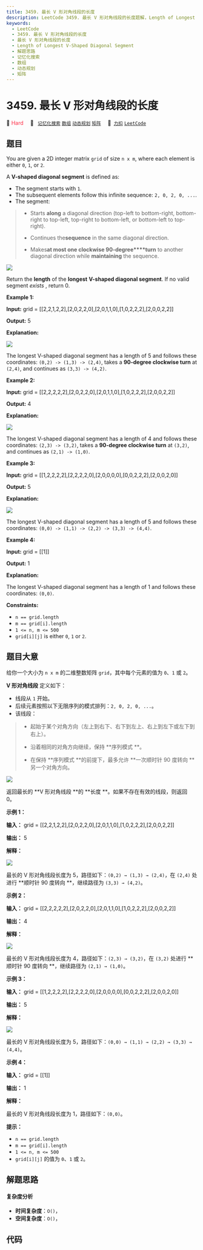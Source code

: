 ```yaml
---
title: 3459. 最长 V 形对角线段的长度
description: LeetCode 3459. 最长 V 形对角线段的长度题解，Length of Longest V-Shaped Diagonal Segment，包含解题思路、复杂度分析以及完整的 JavaScript 代码实现。
keywords:
  - LeetCode
  - 3459. 最长 V 形对角线段的长度
  - 最长 V 形对角线段的长度
  - Length of Longest V-Shaped Diagonal Segment
  - 解题思路
  - 记忆化搜索
  - 数组
  - 动态规划
  - 矩阵
---
```


# 3459. 最长 V 形对角线段的长度

🔴 <font color=#ff334b>Hard</font>&emsp; 🔖&ensp; [`记忆化搜索`](/tag/memoization.md) [`数组`](/tag/array.md) [`动态规划`](/tag/dynamic-programming.md) [`矩阵`](/tag/matrix.md)&emsp; 🔗&ensp;[`力扣`](https://leetcode.cn/problems/length-of-longest-v-shaped-diagonal-segment) [`LeetCode`](https://leetcode.com/problems/length-of-longest-v-shaped-diagonal-segment)

## 题目

You are given a 2D integer matrix `grid` of size `n x m`, where each element
is either `0`, `1`, or `2`.

A **V-shaped diagonal segment** is defined as:

  * The segment starts with `1`.
  * The subsequent elements follow this infinite sequence: `2, 0, 2, 0, ...`.
  * The segment: 
> 
> * Starts **along** a diagonal direction (top-left to bottom-right, bottom-right to top-left, top-right to bottom-left, or bottom-left to top-right).
> 
> * Continues the**sequence** in the same diagonal direction.
> 
> * Makes**at most one clockwise 90-degree****turn** to another diagonal direction while **maintaining** the sequence.

![](https://assets.leetcode.com/uploads/2025/01/11/length_of_longest3.jpg)

Return the **length** of the **longest** **V-shaped diagonal segment**. If no
valid segment _exists_ , return 0.



**Example 1:**

**Input:** grid =
[[2,2,1,2,2],[2,0,2,2,0],[2,0,1,1,0],[1,0,2,2,2],[2,0,0,2,2]]

**Output:** 5

**Explanation:**

![](https://assets.leetcode.com/uploads/2024/12/09/matrix_1-2.jpg)

The longest V-shaped diagonal segment has a length of 5 and follows these
coordinates: `(0,2) -> (1,3) -> (2,4)`, takes a **90-degree clockwise turn**
at `(2,4)`, and continues as `(3,3) -> (4,2)`.

**Example 2:**

**Input:** grid =
[[2,2,2,2,2],[2,0,2,2,0],[2,0,1,1,0],[1,0,2,2,2],[2,0,0,2,2]]

**Output:** 4

**Explanation:**

**![](https://assets.leetcode.com/uploads/2024/12/09/matrix_2.jpg)**

The longest V-shaped diagonal segment has a length of 4 and follows these
coordinates: `(2,3) -> (3,2)`, takes a **90-degree clockwise turn** at
`(3,2)`, and continues as `(2,1) -> (1,0)`.

**Example 3:**

**Input:** grid =
[[1,2,2,2,2],[2,2,2,2,0],[2,0,0,0,0],[0,0,2,2,2],[2,0,0,2,0]]

**Output:** 5

**Explanation:**

**![](https://assets.leetcode.com/uploads/2024/12/09/matrix_3.jpg)**

The longest V-shaped diagonal segment has a length of 5 and follows these
coordinates: `(0,0) -> (1,1) -> (2,2) -> (3,3) -> (4,4)`.

**Example 4:**

**Input:** grid = [[1]]

**Output:** 1

**Explanation:**

The longest V-shaped diagonal segment has a length of 1 and follows these
coordinates: `(0,0)`.



**Constraints:**

  * `n == grid.length`
  * `m == grid[i].length`
  * `1 <= n, m <= 500`
  * `grid[i][j]` is either `0`, `1` or `2`.


## 题目大意

给你一个大小为 `n x m` 的二维整数矩阵 `grid`，其中每个元素的值为 `0`、`1` 或 `2`。

**V 形对角线段** 定义如下：

  * 线段从 `1` 开始。
  * 后续元素按照以下无限序列的模式排列：`2, 0, 2, 0, ...`。
  * 该线段： 
> 
> * 起始于某个对角方向（左上到右下、右下到左上、右上到左下或左下到右上）。
> 
> * 沿着相同的对角方向继续，保持 **序列模式  **。
> 
> * 在保持 **序列模式  **的前提下，最多允许 **一次顺时针 90 度转向  **另一个对角方向。

![](https://pic.leetcode.cn/1739609732-jHpPma-length_of_longest3.jpg)

返回最长的 **V 形对角线段  **的 **长度  **。如果不存在有效的线段，则返回 0。



**示例 1：**

**输入：** grid = [[2,2,1,2,2],[2,0,2,2,0],[2,0,1,1,0],[1,0,2,2,2],[2,0,0,2,2]]

**输出：** 5

**解释：**

![](https://pic.leetcode.cn/1739609768-rhePxN-matrix_1-2.jpg)

最长的 V 形对角线段长度为 5，路径如下：`(0,2) → (1,3) → (2,4)`，在 `(2,4)` 处进行 **顺时针 90 度转向
**，继续路径为 `(3,3) → (4,2)`。

**示例 2：**

**输入：** grid = [[2,2,2,2,2],[2,0,2,2,0],[2,0,1,1,0],[1,0,2,2,2],[2,0,0,2,2]]

**输出：** 4

**解释：**

![](https://pic.leetcode.cn/1739609774-nYJElV-matrix_2.jpg)

最长的 V 形对角线段长度为 4，路径如下：`(2,3) → (3,2)`，在 `(3,2)` 处进行 **顺时针 90 度转向  **，继续路径为
`(2,1) → (1,0)`。

**示例 3：**

**输入：** grid = [[1,2,2,2,2],[2,2,2,2,0],[2,0,0,0,0],[0,0,2,2,2],[2,0,0,2,0]]

**输出：** 5

**解释：**

![](https://pic.leetcode.cn/1739609780-tlkdUW-matrix_3.jpg)

最长的 V 形对角线段长度为 5，路径如下：`(0,0) → (1,1) → (2,2) → (3,3) → (4,4)`。

**示例 4：**

**输入：** grid = [[1]]

**输出：** 1

**解释：**

最长的 V 形对角线段长度为 1，路径如下：`(0,0)`。



**提示：**

  * `n == grid.length`
  * `m == grid[i].length`
  * `1 <= n, m <= 500`
  * `grid[i][j]` 的值为 `0`、`1` 或 `2`。


## 解题思路

#### 复杂度分析

- **时间复杂度**：`O()`，
- **空间复杂度**：`O()`，

## 代码

```javascript

```